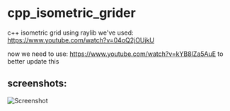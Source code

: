# cpp_isometric_grider
 c++ isometric grid using raylib
 we've used: https://www.youtube.com/watch?v=04oQ2jOUjkU

 now we need to use: https://www.youtube.com/watch?v=kYB8IZa5AuE
    to  better update this

## screenshots:

![Screenshot](https://cdn.discordapp.com/attachments/985880979795218542/98982356279149340/screenshot24062022.png "as at commit b1552aa Jun 24, 2022")